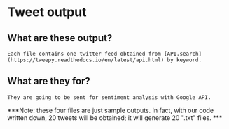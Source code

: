 # Tweet output

## What are these output?
    Each file contains one twitter feed obtained from [API.search](https://tweepy.readthedocs.io/en/latest/api.html) by keyword. 

## What are they for?
    They are going to be sent for sentiment analysis with Google API.

***Note: these four files are just sample outputs. In fact, with our code written down, 20 tweets will be obtained; it will generate 20 ".txt" files. *** 
